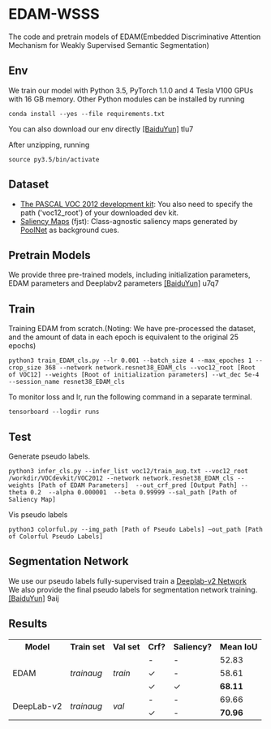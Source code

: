 # EDAM-WSSS
The code and pretrain models of EDAM(Embedded Discriminative Attention Mechanism for Weakly Supervised Semantic Segmentation)

## Env
We train our model with Python 3.5, PyTorch 1.1.0 and 4 Tesla V100 GPUs with 16 GB memory. Other Python modules can be installed by running
 ```
conda install --yes --file requirements.txt
 ```
You can also download our env directly [[BaiduYun]](https://pan.baidu.com/s/18oMN2_1gAbmdFTaJBDEL5A) tlu7

After unzipping, running
 ```
source py3.5/bin/activate
 ```
 
## Dataset
  * [The PASCAL VOC 2012 development kit](http://host.robots.ox.ac.uk/pascal/VOC/voc2012/): You also need to specify the path ('voc12_root') of your downloaded dev kit.
  * [Saliency Maps](https://pan.baidu.com/s/1LfTwcm22Zup84yB635Ij1g) (fjst): Class-agnostic saliency maps generated by [PoolNet](https://github.com/backseason/PoolNet) as background cues.

## Pretrain Models
We provide three pre-trained models, including initialization parameters, EDAM parameters and Deeplabv2 parameters [[BaiduYun]](https://pan.baidu.com/s/1hbhBQKFAWtE69mucJXf6wQ) u7q7


## Train
Training EDAM from scratch.(Noting: We have pre-processed the dataset, and the amount of data in each epoch is equivalent to the original 25 epochs)
```
python3 train_EDAM_cls.py --lr 0.001 --batch_size 4 --max_epoches 1 --crop_size 368 --network network.resnet38_EDAM_cls --voc12_root [Root of VOC12] --weights [Root of initialization parameters] --wt_dec 5e-4 --session_name resnet38_EDAM_cls
```

To monitor loss and lr, run the following command in a separate terminal.
```
tensorboard --logdir runs
```


## Test
Generate pseudo labels.
 ```
python3 infer_cls.py --infer_list voc12/train_aug.txt --voc12_root /workdir/VOCdevkit/VOC2012 --network network.resnet38_EDAM_cls --weights [Path of EDAM Parameters]  --out_crf_pred [Output Path] --theta 0.2  --alpha 0.000001  --beta 0.99999 --sal_path [Path of Saliency Map]
 ```
 
Vis pseudo labels 
 ```
python3 colorful.py --img_path [Path of Pseudo Labels] —out_path [Path of Colorful Pseudo Labels]
 ```
 
## Segmentation Network
We use our pseudo labels fully-supervised train a [Deeplab-v2 Network](https://github.com/kazuto1011/deeplab-pytorch)  
We also provide the final pseudo labels for segmentation network training. [[BaiduYun]](https://pan.baidu.com/s/1ovEYet0JTiW9wj8UuP7-0g) 9aij

## Results
<table>
    <tr>
        <th>Model</th>
        <th>Train set</th>
        <th>Val set</th>
        <th>Crf?</th>
        <th>Saliency?</th>
        <th>Mean IoU</th>
    </tr>
    <tr>
        <td rowspan="3">EDAM</td>
        <td rowspan="3">
            <i>trainaug</i>
        </td>
        <td rowspan="3">
            <i>train</i>
        </td>
        <td>-</td>
        <td>-</td>
        <td>52.83</td>
    </tr>
    <tr>
        <td>&#10003;</td>
        <td>-</td>
        <td>58.61</td>
    </tr>
    <tr>
        <td>&#10003;</td>
        <td>&#10003;</td>
        <td><strong>68.11</td>
    </tr>
    <tr>
        <td rowspan="3">DeepLab-v2</td>
        <td rowspan="3">
            <i>trainaug</i>
        </td>
        <td rowspan="3">
            <i>val</i>
        </td>
        <td>-</td>
        <td>-</td>
        <td>69.66</td>
    </tr>
    <tr>
        <td>&#10003;</td>
        <td>-</td>
        <td><strong>70.96</td>
    </tr>
</table>

